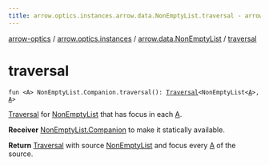 ```yaml
---
title: arrow.optics.instances.arrow.data.NonEmptyList.traversal - arrow-optics
---
```


[arrow-optics](../../index.html) / [arrow.optics.instances](../index.html) / [arrow.data.NonEmptyList](index.html) / [traversal](./traversal.html)

# traversal

`fun <A> NonEmptyList.Companion.traversal(): `[`Traversal`](../../arrow.optics/-traversal.html)`<NonEmptyList<`[`A`](traversal.html#A)`>, `[`A`](traversal.html#A)`>`

[Traversal](../../arrow.optics/-traversal.html) for [NonEmptyList](#) that has focus in each [A](traversal.html#A).

**Receiver**
[NonEmptyList.Companion](#) to make it statically available.

**Return**
[Traversal](../../arrow.optics/-traversal.html) with source [NonEmptyList](#) and focus every [A](traversal.html#A) of the source.

